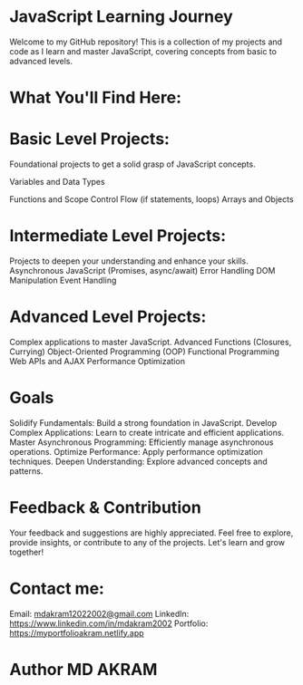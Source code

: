 # JavaScript Learning Journey
Welcome to my GitHub repository! This is a collection of my projects and code as I learn and master JavaScript, covering concepts from basic to advanced levels.

# What You'll Find Here:
# Basic Level Projects: 
Foundational projects to get a solid grasp of JavaScript concepts.
<p>Variables and Data Types</p>
Functions and Scope
Control Flow (if statements, loops)
Arrays and Objects

# Intermediate Level Projects: 
Projects to deepen your understanding and enhance your skills.
Asynchronous JavaScript (Promises, async/await)
Error Handling
DOM Manipulation
Event Handling

# Advanced Level Projects:
Complex applications to master JavaScript.
Advanced Functions (Closures, Currying)
Object-Oriented Programming (OOP)
Functional Programming
Web APIs and AJAX
Performance Optimization

# Goals
Solidify Fundamentals: Build a strong foundation in JavaScript.
Develop Complex Applications: Learn to create intricate and efficient applications.
Master Asynchronous Programming: Efficiently manage asynchronous operations.
Optimize Performance: Apply performance optimization techniques.
Deepen Understanding: Explore advanced concepts and patterns.

# Feedback & Contribution
Your feedback and suggestions are highly appreciated. Feel free to explore, provide insights, or contribute to any of the projects. Let's learn and grow together!

# Contact me:
Email: mdakram12022002@gmail.com 
LinkedIn: https://www.linkedin.com/in/mdakram2002
Portfolio: https://myportfolioakram.netlify.app
# Author MD AKRAM
